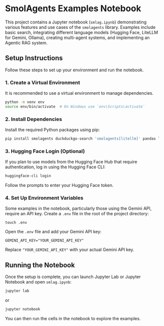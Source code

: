 # SmolAgents Examples Notebook

This project contains a Jupyter notebook (`smlag.ipynb`) demonstrating various features and use cases of the `smolagents` library. Examples include basic search, integrating different language models (Hugging Face, LiteLLM for Gemini, Ollama), creating multi-agent systems, and implementing an Agentic RAG system.

## Setup Instructions

Follow these steps to set up your environment and run the notebook.

### 1. Create a Virtual Environment

It is recommended to use a virtual environment to manage dependencies.

```bash
python -m venv env
source env/bin/activate  # On Windows use `env\Scripts\activate`
```

### 2. Install Dependencies

Install the required Python packages using pip:

```bash
pip install smolagents duckduckgo-search 'smolagents[litellm]' pandas langchain langchain-community sentence-transformers datasets python-dotenv rank_bm25 requests --upgrade
```

### 3. Hugging Face Login (Optional)

If you plan to use models from the Hugging Face Hub that require authentication, log in using the Hugging Face CLI:

```bash
huggingface-cli login
```
Follow the prompts to enter your Hugging Face token.

### 4. Set Up Environment Variables

Some examples in the notebook, particularly those using the Gemini API, require an API key. Create a `.env` file in the root of the project directory:

```
touch .env
```

Open the `.env` file and add your Gemini API key:

```env
GEMINI_API_KEY="YOUR_GEMINI_API_KEY"
```

Replace `"YOUR_GEMINI_API_KEY"` with your actual Gemini API key.

## Running the Notebook

Once the setup is complete, you can launch Jupyter Lab or Jupyter Notebook and open `smlag.ipynb`:

```bash
jupyter lab
```
or
```bash
jupyter notebook
```

You can then run the cells in the notebook to explore the examples.


